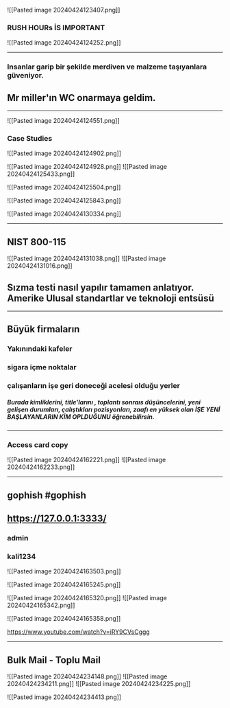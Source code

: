 ![[Pasted image 20240424123407.png]]

### RUSH HOURs İS IMPORTANT
![[Pasted image 20240424124252.png]]



---

### Insanlar garip bir şekilde merdiven ve malzeme taşıyanlara güveniyor.

## Mr miller'ın WC onarmaya geldim.

----
![[Pasted image 20240424124551.png]]


### Case Studies
![[Pasted image 20240424124902.png]]



![[Pasted image 20240424124928.png]]
![[Pasted image 20240424125433.png]]

![[Pasted image 20240424125504.png]]

![[Pasted image 20240424125843.png]]

![[Pasted image 20240424130334.png]]

---

## NIST 800-115
![[Pasted image 20240424131038.png]]
![[Pasted image 20240424131016.png]]

## Sızma testi  nasıl yapılır tamamen anlatıyor. Amerike Ulusal standartlar ve teknoloji entsüsü

---
## Büyük firmaların
### Yakınındaki kafeler
### sigara içme  noktalar
### çalışanların işe geri doneceği acelesi olduğu yerler


##### Burada kimliklerini, title'larını , toplantı sonraıs düşüncelerini, yeni gelişen durumları, çalıştıkları pozisyonları, zaafı en yüksek olan İŞE YENİ BAŞLAYANLARIN KİM OPLDUĞUNU öğrenebilirsin.

---
### Access card copy
![[Pasted image 20240424162221.png]]
![[Pasted image 20240424162233.png]]



---

## gophish #gophish
## https://127.0.0.1:3333/
### admin
### kali1234


![[Pasted image 20240424163503.png]]


![[Pasted image 20240424165245.png]]

![[Pasted image 20240424165320.png]]
![[Pasted image 20240424165342.png]]

![[Pasted image 20240424165358.png]]

https://www.youtube.com/watch?v=iRY9CVsCggg


----

## Bulk Mail - Toplu Mail
![[Pasted image 20240424234148.png]]
![[Pasted image 20240424234211.png]]
![[Pasted image 20240424234225.png]]

![[Pasted image 20240424234413.png]]





